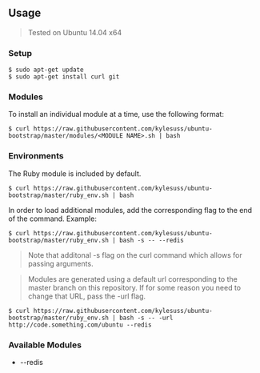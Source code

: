 ## Usage

> Tested on Ubuntu 14.04 x64

### Setup

```shell
$ sudo apt-get update
$ sudo apt-get install curl git
```

### Modules

To install an individual module at a time, use the following format:

```shell
$ curl https://raw.githubusercontent.com/kylesuss/ubuntu-bootstrap/master/modules/<MODULE NAME>.sh | bash
```

### Environments

The Ruby module is included by default.

```shell
$ curl https://raw.githubusercontent.com/kylesuss/ubuntu-bootstrap/master/ruby_env.sh | bash
```
In order to load additional modules, add the corresponding flag to the end of the command. Example:

```shell
$ curl https://raw.githubusercontent.com/kylesuss/ubuntu-bootstrap/master/ruby_env.sh | bash -s -- --redis
```
> Note that additonal -s flag on the curl command which allows for passing arguments.

> Modules are generated using a default url corresponding to the master branch on this repository. If for some reason you need to change that URL, pass the -url flag.

```shell
$ curl https://raw.githubusercontent.com/kylesuss/ubuntu-bootstrap/master/ruby_env.sh | bash -s -- -url http://code.something.com/ubuntu --redis
```

### Available Modules
* --redis